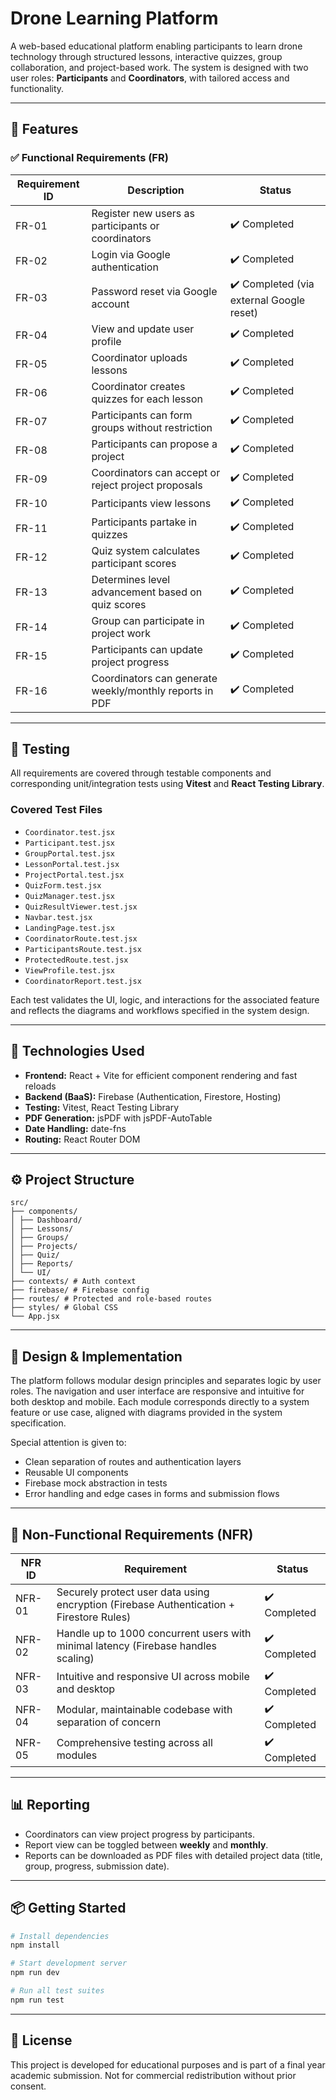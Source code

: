 # Drone Learning Platform

A web-based educational platform enabling participants to learn drone technology through structured lessons, interactive quizzes, group collaboration, and project-based work. The system is designed with two user roles: **Participants** and **Coordinators**, with tailored access and functionality.

---

## 🚀 Features

### ✅ Functional Requirements (FR)

| Requirement ID | Description                                                                 | Status     |
|----------------|-----------------------------------------------------------------------------|------------|
| FR-01          | Register new users as participants or coordinators                         | ✔️ Completed |
| FR-02          | Login via Google authentication                                             | ✔️ Completed |
| FR-03          | Password reset via Google account                                           | ✔️ Completed (via external Google reset) |
| FR-04          | View and update user profile                                                | ✔️ Completed |
| FR-05          | Coordinator uploads lessons                                                 | ✔️ Completed |
| FR-06          | Coordinator creates quizzes for each lesson                                 | ✔️ Completed |
| FR-07          | Participants can form groups without restriction                            | ✔️ Completed |
| FR-08          | Participants can propose a project                                          | ✔️ Completed |
| FR-09          | Coordinators can accept or reject project proposals                         | ✔️ Completed |
| FR-10          | Participants view lessons                                                   | ✔️ Completed |
| FR-11          | Participants partake in quizzes                                             | ✔️ Completed |
| FR-12          | Quiz system calculates participant scores                                   | ✔️ Completed |
| FR-13          | Determines level advancement based on quiz scores                          | ✔️ Completed |
| FR-14          | Group can participate in project work                                       | ✔️ Completed |
| FR-15          | Participants can update project progress                                    | ✔️ Completed |
| FR-16          | Coordinators can generate weekly/monthly reports in PDF                    | ✔️ Completed |

---

## 🧪 Testing

All requirements are covered through testable components and corresponding unit/integration tests using **Vitest** and **React Testing Library**.

### Covered Test Files
- `Coordinator.test.jsx`
- `Participant.test.jsx`
- `GroupPortal.test.jsx`
- `LessonPortal.test.jsx`
- `ProjectPortal.test.jsx`
- `QuizForm.test.jsx`
- `QuizManager.test.jsx`
- `QuizResultViewer.test.jsx`
- `Navbar.test.jsx`
- `LandingPage.test.jsx`
- `CoordinatorRoute.test.jsx`
- `ParticipantsRoute.test.jsx`
- `ProtectedRoute.test.jsx`
- `ViewProfile.test.jsx`
- `CoordinatorReport.test.jsx`

Each test validates the UI, logic, and interactions for the associated feature and reflects the diagrams and workflows specified in the system design.

---

## 📁 Technologies Used

- **Frontend:** React + Vite for efficient component rendering and fast reloads
- **Backend (BaaS):** Firebase (Authentication, Firestore, Hosting)
- **Testing:** Vitest, React Testing Library
- **PDF Generation:** jsPDF with jsPDF-AutoTable
- **Date Handling:** date-fns
- **Routing:** React Router DOM

---

## ⚙️ Project Structure

```
src/
├── components/
│ ├── Dashboard/
│ ├── Lessons/
│ ├── Groups/
│ ├── Projects/
│ ├── Quiz/
│ ├── Reports/
│ └── UI/
├── contexts/ # Auth context
├── firebase/ # Firebase config
├── routes/ # Protected and role-based routes
├── styles/ # Global CSS
└── App.jsx
```

---

## 🧩 Design & Implementation

The platform follows modular design principles and separates logic by user roles. The navigation and user interface are responsive and intuitive for both desktop and mobile. Each module corresponds directly to a system feature or use case, aligned with diagrams provided in the system specification.

Special attention is given to:
- Clean separation of routes and authentication layers
- Reusable UI components
- Firebase mock abstraction in tests
- Error handling and edge cases in forms and submission flows

---

## 🔐 Non-Functional Requirements (NFR)

| NFR ID     | Requirement                                                                                      | Status     |
|------------|--------------------------------------------------------------------------------------------------|------------|
| NFR-01     | Securely protect user data using encryption (Firebase Authentication + Firestore Rules)         | ✔️ Completed |
| NFR-02     | Handle up to 1000 concurrent users with minimal latency (Firebase handles scaling)               | ✔️ Completed |
| NFR-03     | Intuitive and responsive UI across mobile and desktop                                            | ✔️ Completed |
| NFR-04     | Modular, maintainable codebase with separation of concern                                        | ✔️ Completed |
| NFR-05     | Comprehensive testing across all modules                                                         | ✔️ Completed |

---

## 📊 Reporting

- Coordinators can view project progress by participants.
- Report view can be toggled between **weekly** and **monthly**.
- Reports can be downloaded as PDF files with detailed project data (title, group, progress, submission date).

---

## 📦 Getting Started

```bash
# Install dependencies
npm install

# Start development server
npm run dev

# Run all test suites
npm run test

```

---

## 📄 License

This project is developed for educational purposes and is part of a final year academic submission. Not for commercial redistribution without prior consent.

